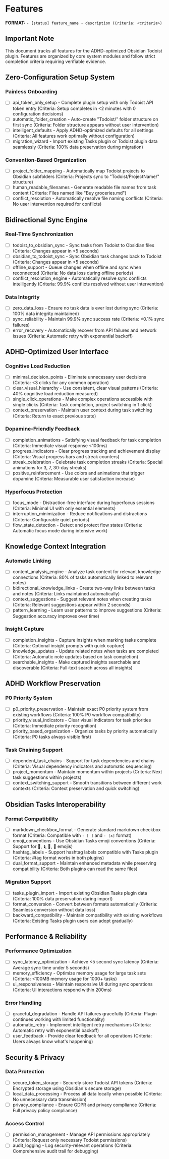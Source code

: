 # Features

**FORMAT:** `- [status] feature_name - description (Criteria: <criteria>)`

## Important Note
This document tracks all features for the ADHD-optimized Obsidian Todoist plugin. Features are organized by core system modules and follow strict completion criteria requiring verifiable evidence.

## Zero-Configuration Setup System

### Painless Onboarding
- [ ] api_token_only_setup - Complete plugin setup with only Todoist API token entry (Criteria: Setup completes in <2 minutes with 0 configuration decisions)
- [ ] automatic_folder_creation - Auto-create "Todoist/" folder structure on first sync (Criteria: Folder structure appears without user intervention)
- [ ] intelligent_defaults - Apply ADHD-optimized defaults for all settings (Criteria: All features work optimally without configuration)
- [ ] migration_wizard - Import existing Tasks plugin or Todoist plugin data seamlessly (Criteria: 100% data preservation during migration)

### Convention-Based Organization
- [ ] project_folder_mapping - Automatically map Todoist projects to Obsidian subfolders (Criteria: Projects sync to "Todoist/ProjectName/" structure)
- [ ] human_readable_filenames - Generate readable file names from task content (Criteria: Files named like "Buy groceries.md")
- [ ] conflict_resolution - Automatically resolve file naming conflicts (Criteria: No user intervention required for conflicts)

## Bidirectional Sync Engine

### Real-Time Synchronization
- [ ] todoist_to_obsidian_sync - Sync tasks from Todoist to Obsidian files (Criteria: Changes appear in <5 seconds)
- [ ] obsidian_to_todoist_sync - Sync Obsidian task changes back to Todoist (Criteria: Changes appear in <5 seconds)
- [ ] offline_support - Queue changes when offline and sync when reconnected (Criteria: No data loss during offline periods)
- [ ] conflict_resolution_engine - Automatically resolve sync conflicts intelligently (Criteria: 99.9% conflicts resolved without user intervention)

### Data Integrity
- [ ] zero_data_loss - Ensure no task data is ever lost during sync (Criteria: 100% data integrity maintained)
- [ ] sync_reliability - Maintain 99.9% sync success rate (Criteria: <0.1% sync failures)
- [ ] error_recovery - Automatically recover from API failures and network issues (Criteria: Automatic retry with exponential backoff)

## ADHD-Optimized User Interface

### Cognitive Load Reduction
- [ ] minimal_decision_points - Eliminate unnecessary user decisions (Criteria: <3 clicks for any common operation)
- [ ] clear_visual_hierarchy - Use consistent, clear visual patterns (Criteria: 40% cognitive load reduction measured)
- [ ] single_click_operations - Make complex operations accessible with single clicks (Criteria: Task completion, project switching in 1 click)
- [ ] context_preservation - Maintain user context during task switching (Criteria: Return to exact previous state)

### Dopamine-Friendly Feedback
- [ ] completion_animations - Satisfying visual feedback for task completion (Criteria: Immediate visual response <100ms)
- [ ] progress_indicators - Clear progress tracking and achievement display (Criteria: Visual progress bars and streak counters)
- [ ] streak_celebration - Celebrate task completion streaks (Criteria: Special animations for 3, 7, 30-day streaks)
- [ ] positive_reinforcement - Use colors and animations that trigger dopamine (Criteria: Measurable user satisfaction increase)

### Hyperfocus Protection
- [ ] focus_mode - Distraction-free interface during hyperfocus sessions (Criteria: Minimal UI with only essential elements)
- [ ] interruption_minimization - Reduce notifications and distractions (Criteria: Configurable quiet periods)
- [ ] flow_state_detection - Detect and protect flow states (Criteria: Automatic focus mode during intensive work)

## Knowledge Context Integration

### Automatic Linking
- [ ] content_analysis_engine - Analyze task content for relevant knowledge connections (Criteria: 80% of tasks automatically linked to relevant notes)
- [ ] bidirectional_knowledge_links - Create two-way links between tasks and notes (Criteria: Links maintained automatically)
- [ ] context_suggestions - Suggest relevant notes when creating tasks (Criteria: Relevant suggestions appear within 2 seconds)
- [ ] pattern_learning - Learn user patterns to improve suggestions (Criteria: Suggestion accuracy improves over time)

### Insight Capture
- [ ] completion_insights - Capture insights when marking tasks complete (Criteria: Optional insight prompts with quick capture)
- [ ] knowledge_updates - Update related notes when tasks are completed (Criteria: Automatic note updates based on task completion)
- [ ] searchable_insights - Make captured insights searchable and discoverable (Criteria: Full-text search across all insights)

## ADHD Workflow Preservation

### P0 Priority System
- [ ] p0_priority_preservation - Maintain exact P0 priority system from existing workflows (Criteria: 100% P0 workflow compatibility)
- [ ] priority_visual_indicators - Clear visual indicators for task priorities (Criteria: Immediate priority recognition)
- [ ] priority_based_organization - Organize tasks by priority automatically (Criteria: P0 tasks always visible first)

### Task Chaining Support
- [ ] dependent_task_chains - Support for task dependencies and chains (Criteria: Visual dependency indicators and automatic sequencing)
- [ ] project_momentum - Maintain momentum within projects (Criteria: Next task suggestions within projects)
- [ ] context_switching_support - Smooth transitions between different work contexts (Criteria: Context preservation and quick switching)

## Obsidian Tasks Interoperability

### Format Compatibility
- [ ] markdown_checkbox_format - Generate standard markdown checkbox format (Criteria: Compatible with `- [ ]` and `- [x]` format)
- [ ] emoji_conventions - Use Obsidian Tasks emoji conventions (Criteria: Support for 📅, ⏫, 🔼, 🔽 emojis)
- [ ] hashtag_labels - Support hashtag labels compatible with Tasks plugin (Criteria: #tag format works in both plugins)
- [ ] dual_format_support - Maintain enhanced metadata while preserving compatibility (Criteria: Both plugins can read the same files)

### Migration Support
- [ ] tasks_plugin_import - Import existing Obsidian Tasks plugin data (Criteria: 100% data preservation during import)
- [ ] format_conversion - Convert between formats automatically (Criteria: Seamless conversion without data loss)
- [ ] backward_compatibility - Maintain compatibility with existing workflows (Criteria: Existing Tasks plugin users can adopt gradually)

## Performance & Reliability

### Performance Optimization
- [ ] sync_latency_optimization - Achieve <5 second sync latency (Criteria: Average sync time under 5 seconds)
- [ ] memory_efficiency - Optimize memory usage for large task sets (Criteria: <100MB memory usage for 1000+ tasks)
- [ ] ui_responsiveness - Maintain responsive UI during sync operations (Criteria: UI interactions respond within 200ms)

### Error Handling
- [ ] graceful_degradation - Handle API failures gracefully (Criteria: Plugin continues working with limited functionality)
- [ ] automatic_retry - Implement intelligent retry mechanisms (Criteria: Automatic retry with exponential backoff)
- [ ] user_feedback - Provide clear feedback for all operations (Criteria: Users always know what's happening)

## Security & Privacy

### Data Protection
- [ ] secure_token_storage - Securely store Todoist API tokens (Criteria: Encrypted storage using Obsidian's secure storage)
- [ ] local_data_processing - Process all data locally when possible (Criteria: No unnecessary data transmission)
- [ ] privacy_compliance - Ensure GDPR and privacy compliance (Criteria: Full privacy policy compliance)

### Access Control
- [ ] permission_management - Manage API permissions appropriately (Criteria: Request only necessary Todoist permissions)
- [ ] audit_logging - Log security-relevant operations (Criteria: Comprehensive audit trail for debugging)
